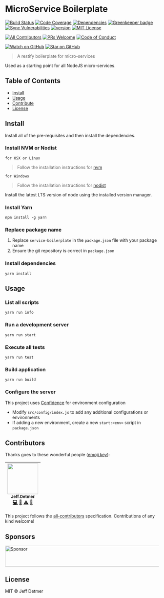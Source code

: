 # MicroService Boilerplate

[![Build Status][build-badge]][build]
[![Code Coverage][coverage-badge]][coverage]
[![Dependencies][dependencyci-badge]][dependencyci]
[![Greenkeeper badge][greenkeeper-badge]][greenkeeper]
[![Sync Vulnerabilities][synk-badge]][synk-project]
[![version][version-badge]][package]
[![MIT License][license-badge]][LICENSE]

[![All Contributors][contributors]](#contributors)
[![PRs Welcome][prs-badge]][prs]
[![Code of Conduct][coc-badge]][coc]

[![Watch on GitHub][github-watch-badge]][github-watch]
[![Star on GitHub][github-star-badge]][github-star]

> A restify boilerplate for micro-services

Used as a starting point for all NodeJS micro-services.

## Table of Contents

- [Install](#install)
- [Usage](#usage)
- [Contribute](#contribute)
- [License](#license)

## Install

Install all of the pre-requisites and then install the dependencies.

### Install NVM or Nodist

`for OSX or Linux`
> Follow the installation instructions for [nvm](https://github.com/creationix/nvm)

`for Windows`
> Follow the installation instructions for [nodist](https://github.com/marcelklehr/nodist)

Install the latest LTS version of node using the installed version manager.

### Install Yarn

```
npm install -g yarn
```

### Replace package name

1. Replace `service-boilerplate` in the `package.json` file with your package name
2. Ensure the git repository is correct in `package.json`

### Install dependencies

```
yarn install
```

## Usage

### List all scripts

```
yarn run info
```

### Run a development server

```
yarn run start
```

### Execute all tests

```
yarn run test
```

### Build application

```
yarn run build
```

### Configure the server

This project uses [Confidence](https://www.npmjs.com/package/confidence) for environment configuration

* Modify `src/config/index.js` to add any additional configurations or environments
* If adding a new environment, create a new `start:<env>` script in `package.json`


## Contributors

Thanks goes to these wonderful people ([emoji key][emojis]):

<!-- ALL-CONTRIBUTORS-LIST:START - Do not remove or modify this section -->
| [<img src="https://avatars2.githubusercontent.com/u/649578?v=3" width="100px;"/><br /><sub>Jeff Detmer</sub>](http://www.jeffdetmer.com)<br />[💻](https://github.com/shellthor/microservice-boilerplate/commits?author=shellthor "Code") [📖](https://github.com/shellthor/microservice-boilerplate/commits?author=shellthor "Documentation") [⚠️](https://github.com/shellthor/microservice-boilerplate/commits?author=shellthor "Tests") [📢](#talk-shellthor "Talks") |
| :---: |
<!-- ALL-CONTRIBUTORS-LIST:END -->

This project follows the [all-contributors][all-contributors] specification. Contributions of any kind welcome!

## Sponsors

<a href="https://app.codesponsor.io/link/YwpXR8o4sTRwPPnBH7sSn88F/shellthor/restify-boilerplate" rel="nofollow"><img src="https://app.codesponsor.io/embed/YwpXR8o4sTRwPPnBH7sSn88F/shellthor/restify-boilerplate.svg" style="width: 888px; height: 68px;" alt="Sponsor" /></a>

## License

MIT &copy; Jeff Detmer

[build-badge]: https://img.shields.io/travis/shellthor/restify-boilerplate.svg?style=flat-square
[build]: https://travis-ci.org/shellthor/restify-boilerplate
[coverage-badge]: https://img.shields.io/codecov/c/github/shellthor/restify-boilerplate.svg?style=flat-square
[coverage]: https://codecov.io/github/shellthor/restify-boilerplate
[dependencyci-badge]: https://dependencyci.com/github/shellthor/restify-boilerplate/badge
[dependencyci]: https://dependencyci.com/github/shellthor/restify-boilerplate
[greenkeeper-badge]: https://badges.greenkeeper.io/shellthor/restify-boilerplate.svg?style=flat-square
[greenkeeper]: https://greenkeeper.io/
[version-badge]: https://img.shields.io/github/tag/shellthor/restify-boilerplate.svg?style=flat-square
[package]: https://github.com/shellthor/restify-boilerplate
[license-badge]: https://img.shields.io/github/license/mashape/apistatus.svg?style=flat-square
[license]: https://github.com/shellthor/restify-boilerplate/blob/master/LICENSE.md
[prs-badge]: https://img.shields.io/badge/PRs-welcome-brightgreen.svg?style=flat-square
[prs]: http://makeapullrequest.com
[coc-badge]: https://img.shields.io/badge/code%20of-conduct-ff69b4.svg?style=flat-square
[coc]: https://github.com/shellthor/restify-boileplate/blob/master/CODE_OF_CONDUCT.md
[github-watch-badge]: https://img.shields.io/github/watchers/shellthor/restify-boilerplate.svg?style=flat-square
[github-watch]: https://github.com/shellthor/restify-boilerplate/watchers
[github-star-badge]: https://img.shields.io/github/stars/shellthor/restify-boilerplate.svg?style=flat-square
[github-star]: https://github.com/shellthor/restify-boilerplate/stargazers
[emojis]: https://github.com/kentcdodds/all-contributors#emoji-key
[all-contributors]: https://github.com/kentcdodds/all-contributors
[contributors]: https://img.shields.io/badge/all_contributors-1-orange.svg?style=flat-square
[synk-badge]: https://snyk.io/test/github/shellthor/restify-boilerplate/badge.svg?style=flat-square
[synk-project]: https://snyk.io/test/github/shellthor/restify-boilerplate
